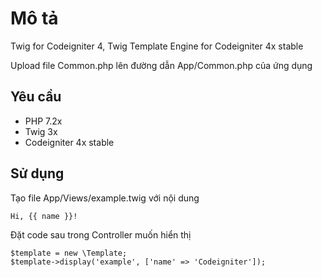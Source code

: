 # Mô tả
Twig for Codeigniter 4, Twig Template Engine for Codeigniter 4x stable

Upload file Common.php lên đường dẫn App/Common.php của ứng dụng

## Yêu cầu
* PHP 7.2x
* Twig 3x
* Codeigniter 4x stable

## Sử dụng
Tạo file App/Views/example.twig với nội dung
```
Hi, {{ name }}!
```

Đặt code sau trong Controller muốn hiển thị
```
$template = new \Template;
$template->display('example', ['name' => 'Codeigniter']);
```
